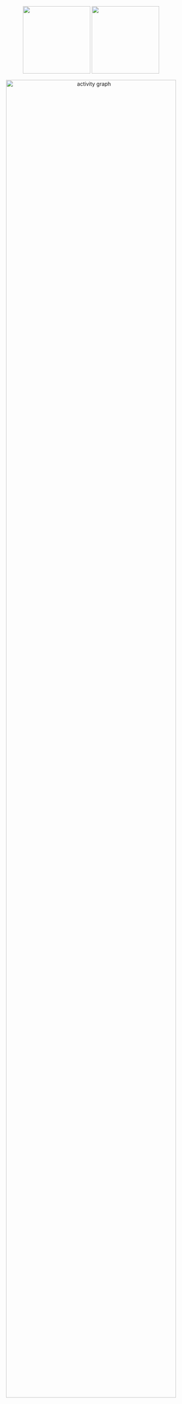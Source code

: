 <!--
![Metrics](https://metrics.lecoq.io/CalciumArgon?template=classic&repositories.forks=true&base.header=0&base.activity=0&base.community=0&base.repositories=0&languages=1&base=header%2C%20activity%2C%20community%2C%20repositories%2C%20metadata&base.indepth=false&base.hireable=false&base.skip=false&languages=false&languages.limit=8&languages.threshold=0%25&languages.other=false&languages.colors=github&languages.sections=most-used&languages.indepth=false&languages.analysis.timeout=15&languages.analysis.timeout.repositories=7.5&languages.categories=markup%2C%20programming&languages.recent.categories=markup%2C%20programming&languages.recent.load=300&languages.recent.days=14&config.timezone=Asia%2FShanghai)
-->

<!--
![Ray's GitHub stats](https://github-readme-stats.vercel.app/api?username=CalciumArgon&theme=solarized-light)  |  ![](https://github-readme-stats.vercel.app/api/top-langs/?username=CalciumArgon&layout=compact&theme=solarized-light&hide_border=true&count_private=true)
:--:|:--:
-->

<div align="center">
  <img height="180em" src="https://github-readme-stats.vercel.app/api?username=CalciumArgon&show_icons=true&theme=solarized-light&include_all_commits=true&count_private=true"/>
  <img height="180em" src="https://github-readme-stats.vercel.app/api/top-langs/?username=CalciumArgon&layout=compact&langs_count=8&theme=moltack"/>
</div>


<p align="center">
<img src="https://github-readme-activity-graph.vercel.app/graph?username=CalciumArgon&theme=green" alt="activity graph" style="width: 95%; height: auto;">
</p>
